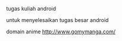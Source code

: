 tugas kuliah android

untuk menyelesaikan tugas besar android



domain anime http://www.gomymanga.com/
